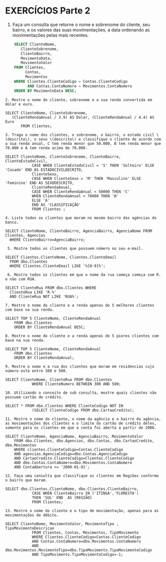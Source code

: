 # EXERCÍCIOS Parte 2

1. Faça um consulta que retorne o nome e sobrenome do cliente, seu bairro, e os valores das suas movimentações, a data ordenando as movimentações pelas mais recentes.

~~~sql
	SELECT ClienteNome,
       ClienteSobrenome,
       ClienteBairro,
       MovimentoData,
       MovimentoValor
	FROM Clientes,
		 Contas,
		 Movimentos
	WHERE Clientes.ClienteCodigo = Contas.ClienteCodigo
		  AND Contas.ContaNumero = Movimentos.ContaNumero
	ORDER BY MovimentoData DESC;
~~~

    2. Mostre o nome do cliente, sobrenome e a sua renda convertida em dolar e euro.

```text
SELECT ClienteNome, ClienteSobrenome,
   (ClienteRendaAnual / 3.9) AS Dolar, (ClienteRendaAnual / 4.4) AS Euro
       FROM Clientes;
```

    3. Traga o nome dos clientes, o sobrenome, o bairro, o estado civil \(descrito\), o sexo \(descrito\) e classifique o cliente de acordo com a sua renda anual, C tem renda menor que 50.000, B tem renda menor que 70.000 e A tem renda acima de 70.000.

```text
SELECT ClienteNome, ClienteSobrenome, ClienteBairro, ClienteEstadoCivil,
            CASE WHEN ClienteEstadoCivil = 'S' THEN 'Solteiro' ELSE 'Casado' END AS ESTADOCIVILDECRITO,
            ClienteSexo,
            CASE WHEN ClienteSexo = 'M' THEN 'Masculino' ELSE 'Feminino' END AS SEXODESCRITO,
            ClienteRendaAnual,
            CASE WHEN ClienteRendaAnual < 50000 THEN 'C'
            WHEN ClienteRendaAnual < 70000 THEN 'B'
            ELSE 'A'
            END AS 'CLASSIFICAÇÃO'
            FROM Clientes ;
```

    4. Liste todos os clientes que moram no mesmo bairro das agências do banco.

```text
SELECT ClienteNome, ClienteBairro, AgenciaBairro, AgenciaNome FROM Clientes, Agencias
  WHERE ClienteBairro=AgenciaBairro;
```

     5. Mostre todos os clientes que possuem número no seu e-mail.

```text
SELECT Clientes.ClienteNome, Clientes.ClienteEmail
  FROM dbo.Clientes
  WHERE Clientes.ClienteEmail LIKE '%[0-9]%';
```

     6. Mostre todos os clientes em que o nome da rua começa começa com R. e não com RUA.

```text
SELECT ClienteRua FROM dbo.Clientes WHERE
  ClienteRua LIKE 'R.%'
  AND ClienteRua NOT LIKE 'RUA%';
```

    7. Mostre o nome do cliente e a renda apenas do 5 melhores clientes com base na sua renda.

```text
SELECT TOP 5 ClienteNome, ClienteRendaAnual
    FROM dbo.Clientes
    ORDER BY ClienteRendaAnual DESC;
```

    8. Mostre o nome do cliente e a renda apenas do 5 piores clientes com base na sua renda.

```text
SELECT TOP 5 ClienteNome, ClienteRendaAnual
    FROM dbo.Clientes
    ORDER BY ClienteRendaAnual;
```

    9. Mostre o nome e a rua dos clientes que moram em residencias cujo número está entre 300 e 500.

```text
SELECT ClienteNome, ClienteRua FROM dbo.Clientes
            WHERE ClienteNumero BETWEEN 300 AND 500;
```

    10. Utilizando o conceito de sub consulta, mostre quais clientes não possuem cartão de crédito.

```text
SELECT * FROM dbo.Clientes WHERE ClienteCodigo NOT IN
            (SELECT ClienteCodigo FROM dbo.CartaoCredito);
```

    11. Mostre o nome do cliente, o nome da agência e o bairro da agência, as movimentações dos clientes e o limite do cartão de crédito deles, somente para os clientes em que a conta foi aberta a partir de 2008.

```text
SELECT ClienteNome, AgenciaNome, AgenciaBairro, MovimentoValor
    FROM dbo.Clientes, dbo.Agencias, dbo.Contas, dbo.CartaoCredito, dbo.Movimentos
    WHERE clientes.ClienteCodigo=Contas.ClienteCodigo
    AND agencias.AgenciaCodigo=dbo.Contas.AgenciaCodigo
    AND CartaoCredito.ClienteCodigo=Clientes.ClienteCodigo
    AND dbo.Contas.ContaNumero=dbo.Movimentos.ContaNumero
    AND ContaAbertura >= '2008-01-01';
```

    12. Faça uma consulta que classifique os clientes em Regiões conforme o bairro que moram.

```text
SELECT dbo.Clientes.ClienteNome, dbo.Clientes.ClienteBairro,
            CASE WHEN ClienteBairro IN ('ITINGA','FLORESTA')
            THEN 'SUL' END  AS [REGIÃO]
            FROM Clientes;
```

    13. Mostre o nome do cliente e o tipo de movimentação, apenas para as movimentações de débito.

```text
SELECT ClienteNome, MovimentoValor, MovimentoTipo , TipoMovimentoDescricao
            FROM Clientes, Contas, Movimentos, TipoMovimento
            WHERE Clientes.ClienteCodigo=Contas.ClienteCodigo
            AND Contas.ContaNumero=dbo.Movimentos.ContaNumero
            AND dbo.Movimentos.MovimentoTipo=dbo.TipoMovimento.TipoMovimentoCodigo
            AND TipoMovimento.TipoMovimentoCodigo=-1;
```

